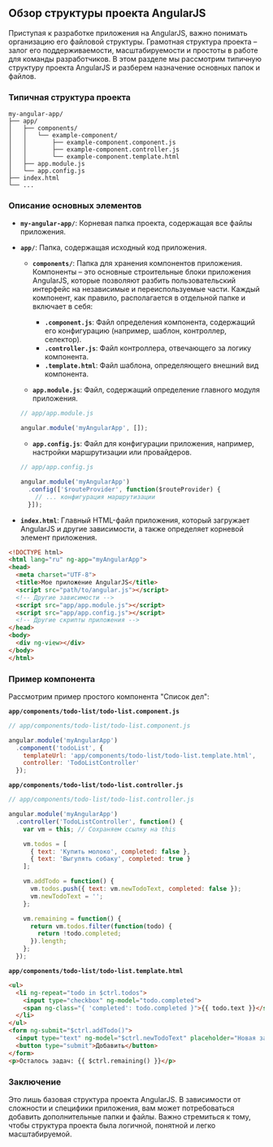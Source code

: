 ## Обзор структуры проекта AngularJS

Приступая к разработке приложения на AngularJS, важно понимать организацию его файловой структуры. Грамотная структура проекта – залог его поддерживаемости, масштабируемости и простоты в работе для команды разработчиков. В этом разделе мы рассмотрим типичную структуру проекта AngularJS и разберем назначение основных папок и файлов.

### Типичная структура проекта

```
my-angular-app/
├── app/
│   ├── components/
│   │   └── example-component/
│   │       ├── example-component.component.js
│   │       ├── example-component.controller.js
│   │       └── example-component.template.html
│   ├── app.module.js
│   └── app.config.js
├── index.html
└── ...
```

### Описание основных элементов

- **`my-angular-app/`**: Корневая папка проекта, содержащая все файлы приложения.

- **`app/`**: Папка, содержащая исходный код приложения.

    - **`components/`**: Папка для хранения компонентов приложения. Компоненты – это основные строительные блоки приложения AngularJS, которые позволяют разбить пользовательский интерфейс на независимые и переиспользуемые части. Каждый компонент, как правило, располагается в отдельной папке и включает в себя:
        - **`.component.js`**: Файл определения компонента, содержащий его конфигурацию (например, шаблон, контроллер, селектор).
        - **`.controller.js`**: Файл контроллера, отвечающего за логику компонента.
        - **`.template.html`**: Файл шаблона, определяющего внешний вид компонента.

    - **`app.module.js`**: Файл, содержащий определение главного модуля приложения.

    ```javascript
    // app/app.module.js

    angular.module('myAngularApp', []); 
    ```

    - **`app.config.js`**: Файл для конфигурации приложения, например, настройки маршрутизации или провайдеров.

    ```javascript
    // app/app.config.js

    angular.module('myAngularApp')
      .config(['$routeProvider', function($routeProvider) {
        // ... конфигурация маршрутизации
      }]);
    ```

- **`index.html`**: Главный HTML-файл приложения, который загружает AngularJS и другие зависимости, а также определяет корневой элемент приложения.

```html
<!DOCTYPE html>
<html lang="ru" ng-app="myAngularApp">
<head>
  <meta charset="UTF-8">
  <title>Мое приложение AngularJS</title>
  <script src="path/to/angular.js"></script>
  <!-- Другие зависимости -->
  <script src="app/app.module.js"></script>
  <script src="app/app.config.js"></script>
  <!-- Другие скрипты приложения -->
</head>
<body>
  <div ng-view></div>
</body>
</html>
```

### Пример компонента

Рассмотрим пример простого компонента "Список дел":

**`app/components/todo-list/todo-list.component.js`**

```javascript
// app/components/todo-list/todo-list.component.js

angular.module('myAngularApp')
  .component('todoList', {
    templateUrl: 'app/components/todo-list/todo-list.template.html',
    controller: 'TodoListController'
  });
```

**`app/components/todo-list/todo-list.controller.js`**

```javascript
// app/components/todo-list/todo-list.controller.js

angular.module('myAngularApp')
  .controller('TodoListController', function() {
    var vm = this; // Сохраняем ссылку на this

    vm.todos = [
      { text: 'Купить молоко', completed: false },
      { text: 'Выгулять собаку', completed: true }
    ];

    vm.addTodo = function() {
      vm.todos.push({ text: vm.newTodoText, completed: false });
      vm.newTodoText = '';
    };

    vm.remaining = function() {
      return vm.todos.filter(function(todo) {
        return !todo.completed;
      }).length;
    };
  });
```

**`app/components/todo-list/todo-list.template.html`**

```html
<ul>
  <li ng-repeat="todo in $ctrl.todos">
    <input type="checkbox" ng-model="todo.completed">
    <span ng-class="{ 'completed': todo.completed }">{{ todo.text }}</span>
  </li>
</ul>
<form ng-submit="$ctrl.addTodo()">
  <input type="text" ng-model="$ctrl.newTodoText" placeholder="Новая задача">
  <button type="submit">Добавить</button>
</form>
<p>Осталось задач: {{ $ctrl.remaining() }}</p>
```

### Заключение

Это лишь базовая структура проекта AngularJS. В зависимости от сложности и специфики приложения, вам может потребоваться добавить дополнительные папки и файлы. Важно стремиться к тому, чтобы структура проекта была логичной, понятной и легко масштабируемой. 
